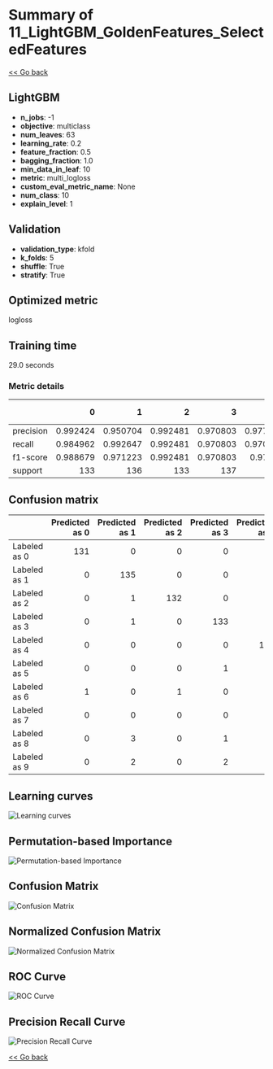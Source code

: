 # Summary of 11_LightGBM_GoldenFeatures_SelectedFeatures

[<< Go back](../README.md)


## LightGBM
- **n_jobs**: -1
- **objective**: multiclass
- **num_leaves**: 63
- **learning_rate**: 0.2
- **feature_fraction**: 0.5
- **bagging_fraction**: 1.0
- **min_data_in_leaf**: 10
- **metric**: multi_logloss
- **custom_eval_metric_name**: None
- **num_class**: 10
- **explain_level**: 1

## Validation
 - **validation_type**: kfold
 - **k_folds**: 5
 - **shuffle**: True
 - **stratify**: True

## Optimized metric
logloss

## Training time

29.0 seconds

### Metric details
|           |          0 |          1 |          2 |          3 |          4 |          5 |          6 |          7 |          8 |          9 |   accuracy |   macro avg |   weighted avg |   logloss |
|:----------|-----------:|-----------:|-----------:|-----------:|-----------:|-----------:|-----------:|-----------:|-----------:|-----------:|-----------:|------------:|---------------:|----------:|
| precision |   0.992424 |   0.950704 |   0.992481 |   0.970803 |   0.977778 |   0.977612 |   0.977778 |   0.963504 |   0.97619  |   0.919118 |   0.969562 |    0.969839 |       0.969763 |  0.103646 |
| recall    |   0.984962 |   0.992647 |   0.992481 |   0.970803 |   0.970588 |   0.963235 |   0.970588 |   0.985075 |   0.938931 |   0.925926 |   0.969562 |    0.969524 |       0.969562 |  0.103646 |
| f1-score  |   0.988679 |   0.971223 |   0.992481 |   0.970803 |   0.97417  |   0.97037  |   0.97417  |   0.97417  |   0.957198 |   0.922509 |   0.969562 |    0.969577 |       0.969559 |  0.103646 |
| support   | 133        | 136        | 133        | 137        | 136        | 136        | 136        | 134        | 131        | 135        |   0.969562 | 1347        |    1347        |  0.103646 |


## Confusion matrix
|              |   Predicted as 0 |   Predicted as 1 |   Predicted as 2 |   Predicted as 3 |   Predicted as 4 |   Predicted as 5 |   Predicted as 6 |   Predicted as 7 |   Predicted as 8 |   Predicted as 9 |
|:-------------|-----------------:|-----------------:|-----------------:|-----------------:|-----------------:|-----------------:|-----------------:|-----------------:|-----------------:|-----------------:|
| Labeled as 0 |              131 |                0 |                0 |                0 |                2 |                0 |                0 |                0 |                0 |                0 |
| Labeled as 1 |                0 |              135 |                0 |                0 |                0 |                0 |                0 |                0 |                0 |                1 |
| Labeled as 2 |                0 |                1 |              132 |                0 |                0 |                0 |                0 |                0 |                0 |                0 |
| Labeled as 3 |                0 |                1 |                0 |              133 |                0 |                1 |                0 |                1 |                0 |                1 |
| Labeled as 4 |                0 |                0 |                0 |                0 |              132 |                0 |                1 |                0 |                0 |                3 |
| Labeled as 5 |                0 |                0 |                0 |                1 |                0 |              131 |                1 |                0 |                0 |                3 |
| Labeled as 6 |                1 |                0 |                1 |                0 |                0 |                1 |              132 |                0 |                1 |                0 |
| Labeled as 7 |                0 |                0 |                0 |                0 |                1 |                0 |                0 |              132 |                0 |                1 |
| Labeled as 8 |                0 |                3 |                0 |                1 |                0 |                0 |                1 |                1 |              123 |                2 |
| Labeled as 9 |                0 |                2 |                0 |                2 |                0 |                1 |                0 |                3 |                2 |              125 |

## Learning curves
![Learning curves](learning_curves.png)

## Permutation-based Importance
![Permutation-based Importance](permutation_importance.png)
## Confusion Matrix

![Confusion Matrix](confusion_matrix.png)


## Normalized Confusion Matrix

![Normalized Confusion Matrix](confusion_matrix_normalized.png)


## ROC Curve

![ROC Curve](roc_curve.png)


## Precision Recall Curve

![Precision Recall Curve](precision_recall_curve.png)



[<< Go back](../README.md)
